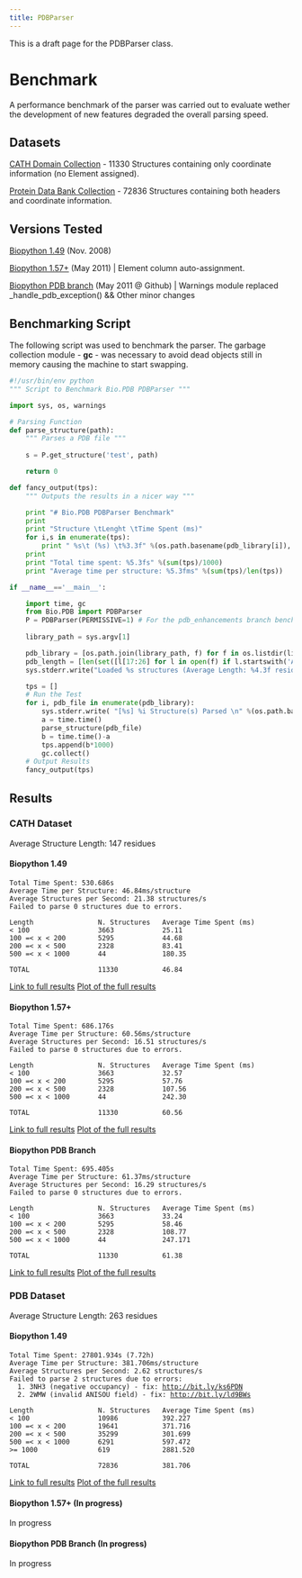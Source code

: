```yaml
---
title: PDBParser
---
```


This is a draft page for the PDBParser class.

Benchmark
=========

A performance benchmark of the parser was carried out to evaluate wether
the development of new features degraded the overall parsing speed.

Datasets
--------

[CATH Domain
Collection](http://release.cathdb.info/v3.4.0/CathDomainList) - 11330
Structures containing only coordinate information (no Element assigned).

[Protein Data Bank
Collection](ftp://ftp.wwpdb.org/pub/pdb/data/structures/divided/pdb/) -
72836 Structures containing both headers and coordinate information.

Versions Tested
---------------

[Biopython 1.49](http://biopython.org/DIST/biopython-1.49.zip) (Nov.
2008)

[Biopython 1.57+](https://github.com/biopython/biopython) (May 2011) |
Element column auto-assignment.

[Biopython PDB
branch](https://github.com/JoaoRodrigues/biopython/tree/pdb_enhancements)
(May 2011 @ Github) | Warnings module replaced
\_handle\_pdb\_exception() && Other minor changes

Benchmarking Script
-------------------

The following script was used to benchmark the parser. The garbage
collection module - <b>gc</b> - was necessary to avoid dead objects
still in memory causing the machine to start swapping.

``` Python
#!/usr/bin/env python
""" Script to Benchmark Bio.PDB PDBParser """

import sys, os, warnings

# Parsing Function
def parse_structure(path):
    """ Parses a PDB file """
    
    s = P.get_structure('test', path)

    return 0

def fancy_output(tps):
    """ Outputs the results in a nicer way """

    print "# Bio.PDB PDBParser Benchmark"
    print
    print "Structure \tLenght \tTime Spent (ms)"
    for i,s in enumerate(tps):
        print " %s\t (%s) \t%3.3f" %(os.path.basename(pdb_library[i]), pdb_length[i], s)
    print 
    print "Total time spent: %5.3fs" %(sum(tps)/1000)
    print "Average time per structure: %5.3fms" %(sum(tps)/len(tps))

if __name__=='__main__':

    import time, gc
    from Bio.PDB import PDBParser
    P = PDBParser(PERMISSIVE=1) # For the pdb_enhancements branch benchmarking, PERMISSIVE was set to 2 (silence warnings).
   
    library_path = sys.argv[1]

    pdb_library = [os.path.join(library_path, f) for f in os.listdir(library_path)]
    pdb_length = [len(set([l[17:26] for l in open(f) if l.startswith('ATOM')])) for f in pdb_library] # Unique counting of residues
    sys.stderr.write("Loaded %s structures (Average Length: %4.3f residues)\n" %(len(pdb_length), (sum(pdb_length)/float(len(pdb_length)))))

    tps = []
    # Run the Test
    for i, pdb_file in enumerate(pdb_library):    
        sys.stderr.write( "[%s] %i Structure(s) Parsed \n" %(os.path.basename(pdb_file), i+1) )
        a = time.time()
        parse_structure(pdb_file)
        b = time.time()-a
        tps.append(b*1000)
        gc.collect()
    # Output Results
    fancy_output(tps)
```

Results
-------

### CATH Dataset

Average Structure Length: 147 residues

#### Biopython 1.49

`Total Time Spent: 530.686s`  
`Average Time per Structure: 46.84ms/structure`  
`Average Structures per Second: 21.38 structures/s`  
`Failed to parse 0 structures due to errors.`

`Length                N. Structures   Average Time Spent (ms)`  
`< 100                 3663            25.11`  
`100 =< x < 200        5295            44.68`  
`200 =< x < 500        2328            83.41`  
`500 =< x < 1000       44              180.35`

`TOTAL                 11330           46.84`

[Link to full
results](http://nmr.chem.uu.nl/~joao/f/benchmark_CATH-biopython_149.time)
[Plot of the full
results](http://nmr.chem.uu.nl/~joao/f/benchmark_CATH-biopython_149.png)

#### Biopython 1.57+

`Total Time Spent: 686.176s`  
`Average Time per Structure: 60.56ms/structure`  
`Average Structures per Second: 16.51 structures/s`  
`Failed to parse 0 structures due to errors.`

`Length                N. Structures   Average Time Spent (ms)`  
`< 100                 3663            32.57`  
`100 =< x < 200        5295            57.76`  
`200 =< x < 500        2328            107.56`  
`500 =< x < 1000       44              242.30`

`TOTAL                 11330           60.56`

[Link to full
results](http://nmr.chem.uu.nl/~joao/f/benchmark_CATH-biopython_current.time)
[Plot of the full
results](http://nmr.chem.uu.nl/~joao/f/benchmark_CATH-biopython_current.png)

#### Biopython PDB Branch

`Total Time Spent: 695.405s`  
`Average Time per Structure: 61.37ms/structure`  
`Average Structures per Second: 16.29 structures/s`  
`Failed to parse 0 structures due to errors.`

`Length                N. Structures   Average Time Spent (ms)`  
`< 100                 3663            33.24`  
`100 =< x < 200        5295            58.46`  
`200 =< x < 500        2328            108.77`  
`500 =< x < 1000       44              247.171`

`TOTAL                 11330           61.38`

[Link to full
results](http://nmr.chem.uu.nl/~joao/f/benchmark_CATH-biopython_pdb_enhancements.time)
[Plot of the full
results](http://nmr.chem.uu.nl/~joao/f/benchmark_CATH-biopython_pdb_enhancements.png)

### PDB Dataset

Average Structure Length: 263 residues

#### Biopython 1.49

`Total Time Spent: 27801.934s (7.72h)`  
`Average Time per Structure: 381.706ms/structure`  
`Average Structures per Second: 2.62 structures/s`  
`Failed to parse 2 structures due to errors:`  
`  1. 3NH3 (negative occupancy) - fix: `[`http://bit.ly/ks6PDN`](http://bit.ly/ks6PDN)  
`  2. 2WMW (invalid ANISOU field) - fix: `[`http://bit.ly/ld9BWs`](http://bit.ly/ld9BWs)

`Length                N. Structures   Average Time Spent (ms)`  
`< 100                 10986           392.227`  
`100 =< x < 200        19641           371.716`  
`200 =< x < 500        35299           301.699`  
`500 =< x < 1000       6291            597.472`  
`>= 1000               619             2881.520`

`TOTAL                 72836           381.706`

[Link to full
results](http://nmr.chem.uu.nl/~joao/f/benchmark_PDB-biopython1.49.time)
[Plot of the full
results](http://nmr.chem.uu.nl/~joao/f/benchmark_PDB-biopython1.49.png)

#### Biopython 1.57+ (In progress)

In progress

#### Biopython PDB Branch (In progress)

In progress
